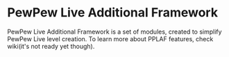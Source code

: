 # PewPew Live Additional Framework
PewPew Live Additional Framework is a set of modules, created to simplify PewPew Live level creation. To learn more about PPLAF features, check wiki(it's not ready yet though).
